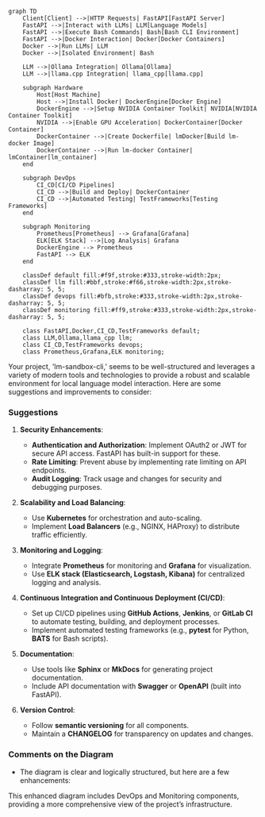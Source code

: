```mermaid
graph TD
    Client[Client] -->|HTTP Requests| FastAPI[FastAPI Server]
    FastAPI -->|Interact with LLMs| LLM[Language Models]
    FastAPI -->|Execute Bash Commands| Bash[Bash CLI Environment]
    FastAPI -->|Docker Interaction| Docker[Docker Containers]
    Docker -->|Run LLMs| LLM
    Docker -->|Isolated Environment| Bash

    LLM -->|Ollama Integration| Ollama[Ollama]
    LLM -->|llama.cpp Integration| llama_cpp[llama.cpp]

    subgraph Hardware
        Host[Host Machine]
        Host -->|Install Docker| DockerEngine[Docker Engine]
        DockerEngine -->|Setup NVIDIA Container Toolkit| NVIDIA[NVIDIA Container Toolkit]
        NVIDIA -->|Enable GPU Acceleration| DockerContainer[Docker Container]
        DockerContainer -->|Create Dockerfile| lmDocker[Build lm-docker Image]
        DockerContainer -->|Run lm-docker Container| lmContainer[lm_container]
    end

    subgraph DevOps
        CI_CD[CI/CD Pipelines]
        CI_CD -->|Build and Deploy| DockerContainer
        CI_CD -->|Automated Testing| TestFrameworks[Testing Frameworks]
    end

    subgraph Monitoring
        Prometheus[Prometheus] --> Grafana[Grafana]
        ELK[ELK Stack] -->|Log Analysis| Grafana
        DockerEngine --> Prometheus
        FastAPI --> ELK
    end

    classDef default fill:#f9f,stroke:#333,stroke-width:2px;
    classDef llm fill:#bbf,stroke:#f66,stroke-width:2px,stroke-dasharray: 5, 5;
    classDef devops fill:#bfb,stroke:#333,stroke-width:2px,stroke-dasharray: 5, 5;
    classDef monitoring fill:#ff9,stroke:#333,stroke-width:2px,stroke-dasharray: 5, 5;

    class FastAPI,Docker,CI_CD,TestFrameworks default;
    class LLM,Ollama,llama_cpp llm;
    class CI_CD,TestFrameworks devops;
    class Prometheus,Grafana,ELK monitoring;
```
Your project, 'lm-sandbox-cli,' seems to be well-structured and leverages a variety of modern tools and technologies to provide a robust and scalable environment for local language model interaction. Here are some suggestions and improvements to consider:

### Suggestions

1. **Security Enhancements**:
   - **Authentication and Authorization**: Implement OAuth2 or JWT for secure API access. FastAPI has built-in support for these.
   - **Rate Limiting**: Prevent abuse by implementing rate limiting on API endpoints.
   - **Audit Logging**: Track usage and changes for security and debugging purposes.

2. **Scalability and Load Balancing**:
   - Use **Kubernetes** for orchestration and auto-scaling.
   - Implement **Load Balancers** (e.g., NGINX, HAProxy) to distribute traffic efficiently.

3. **Monitoring and Logging**:
   - Integrate **Prometheus** for monitoring and **Grafana** for visualization.
   - Use **ELK stack (Elasticsearch, Logstash, Kibana)** for centralized logging and analysis.

4. **Continuous Integration and Continuous Deployment (CI/CD)**:
   - Set up CI/CD pipelines using **GitHub Actions**, **Jenkins**, or **GitLab CI** to automate testing, building, and deployment processes.
   - Implement automated testing frameworks (e.g., **pytest** for Python, **BATS** for Bash scripts).

5. **Documentation**:
   - Use tools like **Sphinx** or **MkDocs** for generating project documentation.
   - Include API documentation with **Swagger** or **OpenAPI** (built into FastAPI).

6. **Version Control**:
   - Follow **semantic versioning** for all components.
   - Maintain a **CHANGELOG** for transparency on updates and changes.

### Comments on the Diagram

- The diagram is clear and logically structured, but here are a few enhancements:

This enhanced diagram includes DevOps and Monitoring components, providing a more comprehensive view of the project’s infrastructure.
